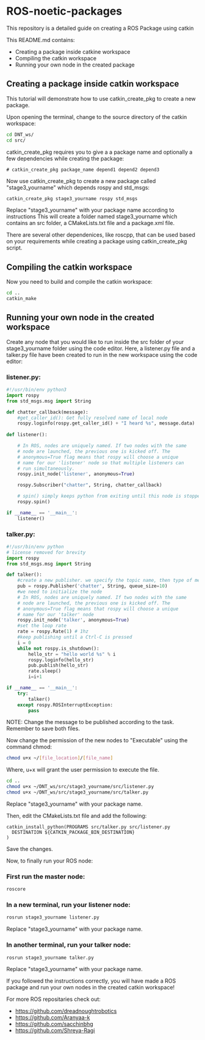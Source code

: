 # ROS-noetic-packages
This repository is a detailed guide on creating a ROS Package using catkin

This README.md contains:
- Creating a package inside catkine workspace
- Compiling the catkin workspace
- Running your own node in the created package

## Creating a package inside catkin workspace
This tutorial will demonstrate how to use catkin_create_pkg to create a new package.

Upon opening the terminal, change to the source directory of the catkin workspace:
```bash
cd DNT_ws/
cd src/
```

catkin_create_pkg requires you to give a a package name and optionally a few dependencies while creating the package:
```
# catkin_create_pkg package_name depend1 depend2 depend3
```
Now use catkin_create_pkg to create a new package called "stage3_yourname" which depends rospy and std_msgs:
```bash
catkin_create_pkg stage3_yourname rospy std_msgs
```
Replace "stage3_yourname" with your package name according to instructions
This will create a folder named stage3_yourname which contains an src folder, a CMakeLists.txt file and a package.xml file.

There are several other dependenices, like roscpp, that can be used based on your requirements while creating a package using catkin_create_pkg script.

## Compiling the catkin workspace
Now you need to build and compile the catkin workspace:
```bash
cd ..
catkin_make
```

## Running your own node in the created workspace
Create any node that you would like to run inside the src folder of your stage3_yourname folder using the code editor.
Here, a listener.py file and a talker.py file have been created to run in the new workspace using the code editor:

### listener.py:
```py
#!/usr/bin/env python3
import rospy
from std_msgs.msg import String

def chatter_callback(message):
    #get_caller_id(): Get fully resolved name of local node
    rospy.loginfo(rospy.get_caller_id() + "I heard %s", message.data)
    
def listener():

    # In ROS, nodes are uniquely named. If two nodes with the same
    # node are launched, the previous one is kicked off. The
    # anonymous=True flag means that rospy will choose a unique
    # name for our 'listener' node so that multiple listeners can
    # run simultaneously.
    rospy.init_node('listener', anonymous=True)

    rospy.Subscriber("chatter", String, chatter_callback)

    # spin() simply keeps python from exiting until this node is stopped
    rospy.spin()

if __name__ == '__main__':
    listener()
```
### talker.py:
```py
#!/usr/bin/env python
# license removed for brevity
import rospy
from std_msgs.msg import String

def talker():
    #create a new publisher. we specify the topic name, then type of message then the queue size
    pub = rospy.Publisher('chatter', String, queue_size=10)
    #we need to initialize the node
    # In ROS, nodes are uniquely named. If two nodes with the same
    # node are launched, the previous one is kicked off. The
    # anonymous=True flag means that rospy will choose a unique
    # name for our 'talker' node 
    rospy.init_node('talker', anonymous=True)
    #set the loop rate
    rate = rospy.Rate(1) # 1hz
    #keep publishing until a Ctrl-C is pressed
    i = 0
    while not rospy.is_shutdown():
        hello_str = "hello world %s" % i
        rospy.loginfo(hello_str)
        pub.publish(hello_str)
        rate.sleep()
        i=i+1

if __name__ == '__main__':
    try:
        talker()
    except rospy.ROSInterruptException:
        pass
```
NOTE: Change the message to be published according to the task.
Remember to save both files.

Now change the permission of the new nodes to "Executable" using the command chmod:
```bash
chmod u+x ~/[file_location]/[file_name]
```
Where, u+x will grant the user permission to execute the file.
```bash
cd ..
chmod u+x ~/DNT_ws/src/stage3_yourname/src/listener.py
chmod u+x ~/DNT_ws/src/stage3_yourname/src/talker.py
```
Replace "stage3_yourname" with your package name.

Then, edit the CMakeLists.txt file and add the following:
```
catkin_install_python(PROGRAMS src/talker.py src/listener.py
  DESTINATION ${CATKIN_PACKAGE_BIN_DESTINATION}
)
```
Save the changes.

Now, to finally run your ROS node:

### First run the master node:
```bash
roscore
```
### In a new terminal, run your listener node:
```bash
rosrun stage3_yourname listener.py
```
Replace "stage3_yourname" with your package name.

### In another terminal, run your talker node:
```bash
rosrun stage3_yourname talker.py
```
Replace "stage3_yourname" with your package name.

If you followed the instructions correctly, you will have made a ROS package and run your own nodes in the created catkin workspace!

For more ROS repositaries check out:
- https://github.com/dreadnoughtrobotics
- https://github.com/Aranyaa-k
- https://github.com/sacchinbhg
- https://github.com/Shreya-Ragi
